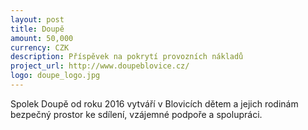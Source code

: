 ```yaml
---
layout: post
title: Doupě
amount: 50,000
currency: CZK
description: Příspěvek na pokrytí provozních nákladů 
project_url: http://www.doupeblovice.cz/
logo: doupe_logo.jpg
---
```


Spolek Doupě od roku 2016 vytváří v Blovicích dětem a jejich rodinám bezpečný prostor ke sdílení, vzájemné podpoře a spolupráci.



